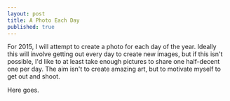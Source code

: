 ```yaml
---
layout: post
title: A Photo Each Day
published: true
---
```


For 2015, I will attempt to create a photo for each day of the year. Ideally this will involve getting out every day to create new images, but if this isn't possible, I'd like to at least take enough pictures to share one half-decent one per day. The aim isn't to create amazing art, but to motivate myself to get out and shoot. 

Here goes.


